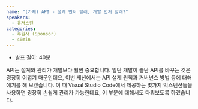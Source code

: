 ```yaml
---
name: "(가제) API - 설계 먼저 할래, 개발 먼저 할래?"
speakers:
  - 유저스틴
categories:
  - 후원사 (Sponsor)
  - 40min
---
```


- 발표 길이: 40분

API는 설계와 관리가 개발보다 훨씬 중요합니다. 일단 개발이 끝난 API를 바꾸는 것은 굉장히 어렵기 때문인데요, 이번 세션에서는 API 설계 원칙과 거버넌스 방법 등에 대해 얘기를 해 보겠습니다. 이 때 Visual Studio Code에서 제공하는 몇가지 익스텐션들을 사용하면 굉장히 손쉽게 관리가 가능한데요, 이 부분에 대해서도 다뤄보도록 하겠습니다.
